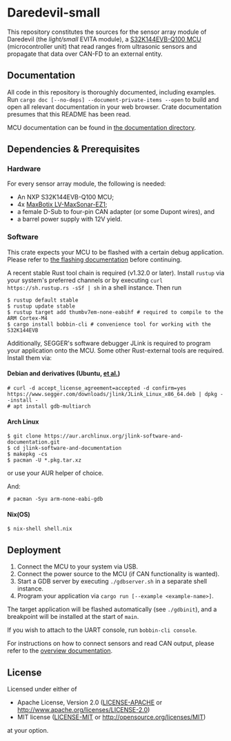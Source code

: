 # Daredevil-small

This repository constitutes the sources for the sensor array module of Daredevil (the *light/small* EVITA module),
a [S32K144EVB-Q100 MCU](https://www.nxp.com/support/developer-resources/evaluation-and-development-boards/analog-toolbox/s32k144-evaluation-board:S32K144EVB) (microcontroller unit) that read ranges from ultrasonic sensors and propagate that data over CAN-FD to an external entity.

## Documentation
All code in this repository is thoroughly documented, including examples.
Run `cargo doc [--no-deps] --document-private-items --open` to build and open all relevant documentation in your web browser.
Crate documentation presumes that this README has been read.

MCU documentation can be found in [the documentation directory](./doc).

## Dependencies & Prerequisites

### Hardware
For every sensor array module, the following is needed:
* An NXP S32K144EVB-Q100 MCU;
* 4x [MaxBotix LV-MaxSonar-EZ1](https://www.maxbotix.com/Ultrasonic_Sensors/MB1010.htm);
* a female D-Sub to four-pin CAN adapter (or some Dupont wires), and
* a barrel power supply with 12V yield.

### Software
This crate expects your MCU to be flashed with a certain debug application.
Please refer to [the flashing documentation](./doc/FLASHING.md) before continuing.

A recent stable Rust tool chain is required (v1.32.0 or later).
Install `rustup` via your system's preferred channels or by executing `curl https://sh.rustup.rs -sSf | sh` in a shell instance.
Then run
```
$ rustup default stable
$ rustup update stable
$ rustup target add thumbv7em-none-eabihf # required to compile to the ARM Cortex-M4
$ cargo install bobbin-cli # convenience tool for working with the S32K144EVB
```

Additionally, SEGGER's software debugger JLink is required to program your application onto the MCU.
Some other Rust-external tools are required.
Install them via:

#### Debian and derivatives (Ubuntu, [et al.](https://en.wikipedia.org/wiki/List_of_Linux_distributions#Debian-based))
```
# curl -d accept_license_agreement=accepted -d confirm=yes https://www.segger.com/downloads/jlink/JLink_Linux_x86_64.deb | dpkg --install -
# apt install gdb-multiarch
```

#### Arch Linux
```
$ git clone https://aur.archlinux.org/jlink-software-and-documentation.git
$ cd jlink-software-and-documentation
$ makepkg -cs
$ pacman -U *.pkg.tar.xz
```
or use your AUR helper of choice.

And:

```
# pacman -Syu arm-none-eabi-gdb
```

#### Nix(OS)
```
$ nix-shell shell.nix
```

## Deployment

1. Connect the MCU to your system via USB.
2. Connect the power source to the MCU (if CAN functionality is wanted).
3. Start a GDB server by executing `./gdbserver.sh` in a separate shell instance.
4. Program your application via `cargo run [--example <example-name>]`.

The target application will be flashed automatically (see `./gdbinit`), and a breakpoint will be installed at the start of `main`.

If you wish to attach to the UART console, run `bobbin-cli console`.

For instructions on how to connect sensors and read CAN output, please refer to the [overview documentation](https://gitlab.com/rust-daredevil-group/daredevil#how-to-get-started).

## License
Licensed under either of

- Apache License, Version 2.0 ([LICENSE-APACHE](LICENSE-APACHE) or http://www.apache.org/licenses/LICENSE-2.0)
- MIT license ([LICENSE-MIT](LICENSE-MIT) or http://opensource.org/licenses/MIT)

at your option.
